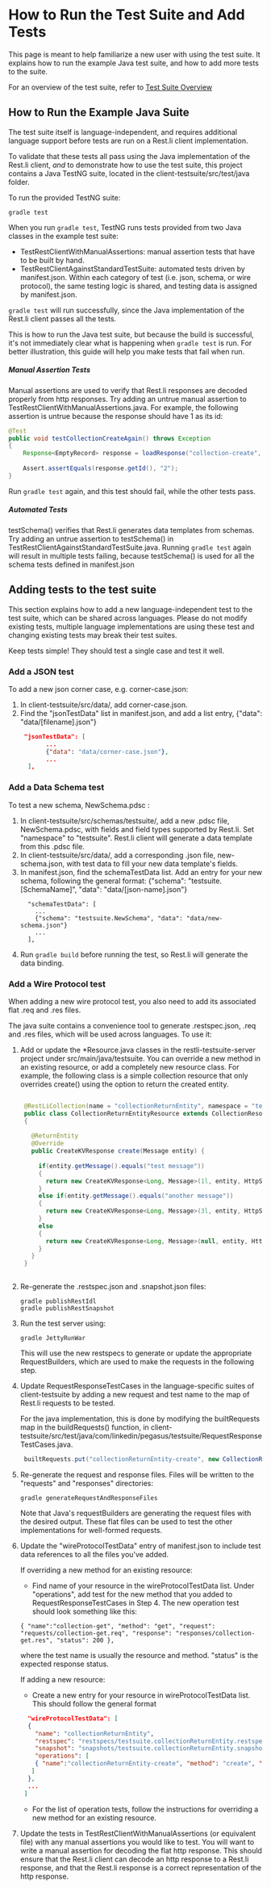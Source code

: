 How to Run the Test Suite and Add Tests
========================
This page is meant to help familiarize a new user with using the test suite. It explains how to run the example Java test suite,
and how to add more tests to the suite. 

For an overview of the test suite, refer to [Test Suite Overview](testsuite_overview.md)

How to Run the Example Java Suite
--------------------
The test suite itself is language-independent, and requires additional language support before tests are run on a Rest.li
client implementation. 
 
To validate that these tests all pass using the Java implementation of the Rest.li client, *and* to demonstrate how
to use the test suite, this project contains a Java TestNG suite, located in the client-testsuite/src/test/java folder.

To run the provided TestNG suite:

```
gradle test
```

When you run ```gradle test```, TestNG runs tests provided from two Java classes in the example test suite:
* TestRestClientWithManualAssertions: manual assertion tests that have to be built by hand. 
* TestRestClientAgainstStandardTestSuite: automated tests driven by manifest.json. Within each category of test (i.e. json,
schema, or wire protocol), the same testing logic is shared, and testing data is assigned by manifest.json. 


```gradle test``` will run successfully, since the Java implementation of the Rest.li client passes all the tests.  

This is how to run the Java test suite, but because the build is successful, it's not immediately clear what is 
happening when ```gradle test```  is run. For better illustration, this guide will help you make tests that fail 
when run.


##### Manual Assertion Tests
Manual assertions are used to verify that Rest.li responses are decoded properly from http responses.
Try adding an untrue manual assertion to TestRestClientWithManualAssertions.java. For example, the following assertion
is untrue because the response should have 1 as its id:

  ```java  
  @Test
  public void testCollectionCreateAgain() throws Exception
  {
      Response<EmptyRecord> response = loadResponse("collection-create", "responses/collection-create.res");
   
      Assert.assertEquals(response.getId(), "2");
  }
  ```
  
Run ```gradle test``` again, and this test should fail, while the other tests pass.

##### Automated Tests
testSchema() verifies that Rest.li generates data templates from schemas. 
Try adding an untrue assertion to testSchema() in TestRestClientAgainstStandardTestSuite.java. 
Running ```gradle test``` again will result in multiple tests failing, because testSchema() is used for all the schema
tests defined in manifest.json



Adding tests to the test suite
-------------------------------
This section explains how to add a new language-independent test to the test suite, which can be shared across
languages.
Please do not modify existing tests, multiple language implementations are using these test and changing existing tests 
may break their test suites.

Keep tests simple!  They should test a single case and test it well.

### Add a JSON test
To add a new json corner case, e.g. corner-case.json:
1. In client-testsuite/src/data/, add corner-case.json.
2. Find the "jsonTestData" list in manifest.json, and add a list entry, {"data": "data/[filename].json"}
    ```json
     "jsonTestData": [
           ...
           {"data": "data/corner-case.json"},
           ...
      ],
    ```
### Add a Data Schema test
To test a new schema, NewSchema.pdsc :
1. In client-testsuite/src/schemas/testsuite/, add a new .pdsc file, NewSchema.pdsc, with fields and
   field types supported by Rest.li. Set "namespace" to "testsuite". Rest.li client will generate a data template from 
   this .pdsc file. 
2. In client-testsuite/src/data/, add a corresponding .json file, new-schema.json, with test data to fill your new data template's fields. 
3. In manifest.json, find the schemaTestData list. Add an entry for your new schema, following the general format:
{"schema": "testsuite.[SchemaName]", "data": "data/[json-name].json"}
    ```  
      "schemaTestData": [
        ...
        {"schema": "testsuite.NewSchema", "data": "data/new-schema.json"}
        ...
      ],
    ```
4. Run ```gradle build``` before running the test, so Rest.li will generate the data binding.


### Add a Wire Protocol test 
When adding a new wire protocol test, you also need to add its associated flat .req and .res files. 

The java suite contains a convenience tool to generate .restspec.json, .req and .res files, which will be used across 
languages. To use it:

1. Add or update the *Resource.java classes in the restli-testsuite-server project under src/main/java/testsuite.
   You can override a new method in an existing resource, or add a completely new resource class. For example, the 
   following class is a simple collection resource that only overrides create() using the option to return the created 
   entity.
   ```java

    @RestLiCollection(name = "collectionReturnEntity", namespace = "testsuite")
    public class CollectionReturnEntityResource extends CollectionResourceTemplate<Long, Message>
    {
    
      @ReturnEntity
      @Override
      public CreateKVResponse create(Message entity) {
    
        if(entity.getMessage().equals("test message"))
        {
          return new CreateKVResponse<Long, Message>(1l, entity, HttpStatus.S_201_CREATED);
        }
        else if(entity.getMessage().equals("another message"))
        {
          return new CreateKVResponse<Long, Message>(3l, entity, HttpStatus.S_201_CREATED);
        }
        else
        {
          return new CreateKVResponse<Long, Message>(null, entity, HttpStatus.S_404_NOT_FOUND);
        }
      }
    }
    
    ```
2. Re-generate the .restspec.json and .snapshot.json files:

    ```
    gradle publishRestIdl
    gradle publishRestSnapshot
    ```

3. Run the test server using:

    ```
    gradle JettyRunWar
    ```
    This will use the new restspecs to generate or update the appropriate RequestBuilders, which are used to make the
    requests in the following step.

4. Update RequestResponseTestCases in the language-specific suites of client-testsuite by adding a new request and
  test name to the map of Rest.li requests to be tested. 

   For the java implementation, this is done by modifying the builtRequests map in the buildRequests() function,
   in client-testsuite/src/test/java/com/linkedin/pegasus/testsuite/RequestResponseTestCases.java.
   ```java
    builtRequests.put("collectionReturnEntity-create", new CollectionReturnEntityRequestBuilders(_options).create().input(testMessage).build());
    ```

5. Re-generate the request and response files.  Files will be written to the "requests" and "responses" directories:

    ```
    gradle generateRequestAndResponseFiles
    ```
    Note that Java's requestBuilders are generating the request files with the desired output. 
    These flat files can be used to test the other implementations for well-formed requests.

6. Update the "wireProtocolTestData" entry of manifest.json to include test data references to all the files you've added.
 
   If overriding a new method for an existing resource: 
   * Find name of your resource in the wireProtocolTestData list. Under "operations", add test for the new method that you added
   to RequestResponseTestCases in Step 4. The new operation test should look something like this:
 
   ```
   { "name":"collection-get", "method": "get", "request": "requests/collection-get.req", "response": "responses/collection-get.res", "status": 200 },
   ```
   where the test name is usually the resource and method. "status" is the expected response status.
   
   If adding a new resource:
    * Create a new entry for your resource in wireProtocolTestData list. This should follow the 
    general format
    ```json
      "wireProtocolTestData": [
      { 
        "name": "collectionReturnEntity",
        "restspec": "restspecs/testsuite.collectionReturnEntity.restspec.json",
        "snapshot": "snapshots/testsuite.collectionReturnEntity.snapshot.json",
        "operations": [
        { "name":"collectionReturnEntity-create", "method": "create", "request": "requests/collectionReturnEntity-create.req", "response": "responses/collectionReturnEntity-create.res", "status": 201 }
       ] 
      },
      ...
     ]
     ```
    * For the list of operation tests, follow the instructions for overriding a new method for an existing resource.
     
7. Update the tests in TestRestClientWithManualAssertions (or equivalent file) with any manual assertions you would like
   to test. You will want
   to write a manual assertion for decoding the flat http response. This should ensure that the Rest.li client can decode
   an http response to a Rest.li response, and that the Rest.li response is a correct representation of the http response.

